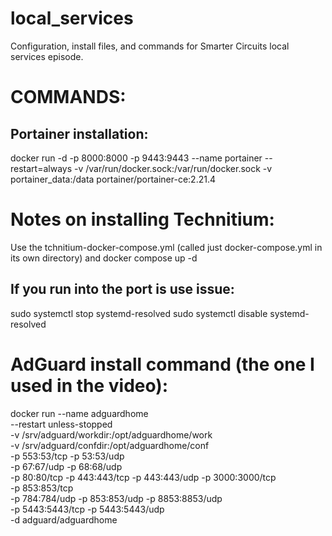 # local_services
Configuration, install files, and commands for Smarter Circuits local services episode.

# COMMANDS:
## Portainer installation:
docker run -d -p 8000:8000 -p 9443:9443 --name portainer --restart=always -v /var/run/docker.sock:/var/run/docker.sock -v portainer_data:/data portainer/portainer-ce:2.21.4

# Notes on installing Technitium:
Use the tchnitium-docker-compose.yml (called just docker-compose.yml in its own directory) and docker compose up -d

## If you run into the port is use issue:
sudo systemctl stop systemd-resolved
sudo systemctl disable systemd-resolved

# AdGuard install command (the one I used in the video):
docker run --name adguardhome\
    --restart unless-stopped\
    -v /srv/adguard/workdir:/opt/adguardhome/work\
    -v /srv/adguard/confdir:/opt/adguardhome/conf\
    -p 553:53/tcp -p 53:53/udp\
    -p 67:67/udp -p 68:68/udp\
    -p 80:80/tcp -p 443:443/tcp -p 443:443/udp -p 3000:3000/tcp\
    -p 853:853/tcp\
    -p 784:784/udp -p 853:853/udp -p 8853:8853/udp\
    -p 5443:5443/tcp -p 5443:5443/udp\
    -d adguard/adguardhome
